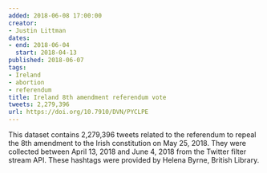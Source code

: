 ```yaml
---
added: 2018-06-08 17:00:00
creator:
- Justin Littman
dates:
- end: 2018-06-04
  start: 2018-04-13
published: 2018-06-07
tags:
- Ireland
- abortion
- referendum
title: Ireland 8th amendment referendum vote
tweets: 2,279,396
url: https://doi.org/10.7910/DVN/PYCLPE
---
```


This dataset contains 2,279,396 tweets related to the referendum to repeal the 8th amendment to the Irish constitution on May 25, 2018. They were collected between April 13, 2018 and June 4, 2018 from the Twitter filter stream API. These hashtags were provided by Helena Byrne, British Library.
